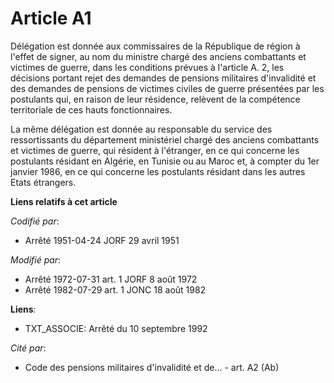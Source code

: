 # Article A1

Délégation est donnée aux commissaires de la République de région à l'effet de signer, au nom du ministre chargé des anciens
combattants et victimes de guerre, dans les conditions prévues à l'article A. 2, les décisions portant rejet des demandes de
pensions militaires d'invalidité et des demandes de pensions de victimes civiles de guerre présentées par les postulants qui,
en raison de leur résidence, relèvent de la compétence territoriale de ces hauts fonctionnaires.

La même délégation est donnée au responsable du service des ressortissants du département ministériel chargé des anciens
combattants et victimes de guerre, qui résident à l'étranger, en ce qui concerne les postulants résidant en Algérie, en
Tunisie ou au Maroc et, à compter du 1er janvier 1986, en ce qui concerne les postulants résidant dans les autres Etats
étrangers.

**Liens relatifs à cet article**

_Codifié par_:

  - Arrêté 1951-04-24 JORF 29 avril 1951

_Modifié par_:

  - Arrêté 1972-07-31 art. 1 JORF 8 août 1972
  - Arrêté 1982-07-29 art. 1 JONC 18 août 1982

**Liens**:

  - TXT_ASSOCIE: Arrêté du 10 septembre 1992

_Cité par_:

  - Code des pensions militaires d'invalidité et de... - art. A2 (Ab)

